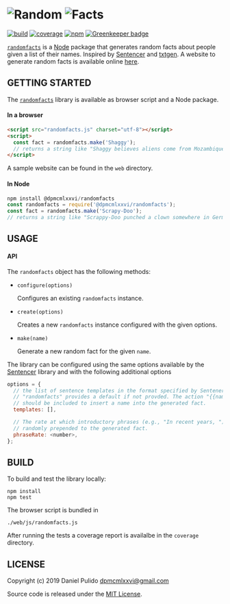 # ![Random][icon] ![Facts][logo]

[![build](https://travis-ci.org/dpmcmlxxvi/randomfacts.svg?branch=master)](https://travis-ci.org/dpmcmlxxvi/randomfacts)
[![coverage](https://img.shields.io/coveralls/dpmcmlxxvi/randomfacts.svg)](https://coveralls.io/r/dpmcmlxxvi/randomfacts?branch=master)
[![npm](https://badge.fury.io/js/%40dpmcmlxxvi%2Frandomfacts.svg)](https://badge.fury.io/js/%40dpmcmlxxvi%2Frandomfacts)
[![Greenkeeper badge](https://badges.greenkeeper.io/dpmcmlxxvi/randomfacts.svg)](https://greenkeeper.io/)

[`randomfacts`][randomfacts-github] is a [Node][node-site] package that generates
random facts about people given a list of their names. Inspired by [Sentencer]
and [txtgen]. A website to generate random facts is available
online [here][randomfacts-site].

## GETTING STARTED

The [`randomfacts`][randomfacts-npm] library is available as browser script and
a Node package.

#### In a browser

```html
<script src="randomfacts.js" charset="utf-8"></script>
<script>
  const fact = randomfacts.make('Shaggy');
  // returns a string like "Shaggy believes aliens come from Mozambique."
</script>
```

A sample website can be found in the `web` directory.

#### In Node

```javascript
npm install @dpmcmlxxvi/randomfacts
const randomfacts = require('@dpmcmlxxvi/randomfacts');
const fact = randomfacts.make('Scrapy-Doo');
// returns a string like "Scrappy-Doo punched a clown somewhere in Germany."
```

## USAGE

#### API

The `randomfacts` object has the following methods:

 - `configure(options)`

   Configures an existing `randomfacts` instance.

 - `create(options)`

   Creates a new `randomfacts` instance configured with the given options.

 - `make(name)`

   Generate a new random fact for the given `name`.

The library can be configured using the same options available by the [Sentencer]
library and with the following additional options

```javascript
options = {
  // the list of sentence templates in the format specified by Sentener.
  // "randomfacts" provides a default if not provded. The action "{{name}}"
  // should be included to insert a name into the generated fact.
  templates: [],

  // The rate at which introductory phrases (e.g., "In recent years, ") are
  // randomly prepended to the generated fact.
  phraseRate: <number>,
};
```

## BUILD

To build and test the library locally:

    npm install
    npm test

The browser script is bundled in

    ./web/js/randomfacts.js

After running the tests a coverage report is availalbe in the `coverage`
directory.

## LICENSE

Copyright (c) 2019 Daniel Pulido <dpmcmlxxvi@gmail.com>

Source code is released under the [MIT License](http://opensource.org/licenses/MIT).

[icon]: https://dpmcmlxxvi.github.io/randomfacts/img/icon.png
[logo]: https://dpmcmlxxvi.github.io/randomfacts/img/logo-black.png
[node-site]: https://nodejs.org
[randomfacts-github]: https://github.com/dpmcmlxxvi/randomfacts
[randomfacts-npm]: https://www.npmjs.com/package/@dpmcmlxxvi/randomfacts
[randomfacts-site]: http://dpmcmlxxvi.github.io/randomfacts
[Sentencer]: https://github.com/kylestetz/Sentencer
[txtgen]: https://github.com/ndaidong/txtgen
